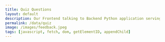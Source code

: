```yaml
---
title: Quiz Questions
layout: default
description: Our Frontend talking to Backend Python application serving questions.  This api allows us to get customer responses. 
permalink: /data/quiz
image: /images/feedback.jpeg
tags: [javascript, fetch, dom, getElementID, appendChild]
---
```

<!-- TODO: add this link to each quiz type href (see continueButton): quiz?subject=APStats&totalQs=5 !--> 
<!-- HTML  fragment for page -->
 <div id="quiz_result">
    <!-- javascript generated data --> 
</div>
 
<!-- Script is layed out in a sequence (without a function) and will execute when page is loaded -->
<script>

  const queryString = window.location.search;
  console.log(queryString);
  const urlParams = new URLSearchParams(queryString);
  const subj = urlParams.get('subject');
  const totalQs = urlParams.get('totalQs');

  // prepare HTML defined "result" container for new output
  const resultContainer = document.getElementById("quiz_result");

  // prepare fetch urls
  const url = "https://www.teamcheeseatimetime.tk/api/quiz";
  const urllocal = "http://localhost:5000/api/quiz" ;
  
  const fetchQuizUrl = `/${subj}/${totalQs}`;
  // prepare fetch GET options
  const options = {
    method: 'GET', // *GET, POST, PUT, DELETE, etc.
    mode: 'cors', // no-cors, *cors, same-origin
    cache: 'default', // *default, no-cache, reload, force-cache, only-if-cached
    credentials: 'omit', // include, *same-origin, omit
    headers: {
      'Content-Type': 'application/json'
      // 'Content-Type': 'application/x-www-form-urlencoded',
    },
  };
 
  currentPageIndex = 0;
  questionIdList = [];
  choiceMap = {};
  selectedAnswer = null;
  myAnswerResponse = {};

  // fetch the API
  fetch(url + fetchQuizUrl, options)
    // response is a RESTful "promise" on any successful fetch
    .then(response => {
      // check for response errors
      if (response.status !== 200) {
          error('GET API response failure: ' + response.status);
          return;
      }
      // valid response will have JSON data
      response.json().then(data => {
           
          onQuizResult(data);
      })
  })
  // catch fetch errors (ie Nginx ACCESS to server blocked)
  .catch(err => {
    error(err + " " + url);
  });

  // Reaction function to likes or jeers user actions
  function onCheckAnswer(questId, answer) {

    // const event.target.parentElement.id;
    var requestData = {
      question: questId,
      answer: selectedAnswer
    };
    const post_options = { 
      ...options, 
      method: 'POST',
      body: JSON.stringify(requestData) 
    }; // clones and replaces method

    post_url = '/checkanswer';
    // fetch the API
    fetch(url + post_url, post_options)
    // response is a RESTful "promise" on any successful fetch
    .then(response => {
      // check for response errors
      if (response.status !== 200) {
          error("PUT API response failure: " + response.status)
          return;  // api failure
      }
      // valid response will have JSON data
      response.json().then(data => {
           
          myAnswerResponse = data;
          var msg1 = document.getElementById(questId + 'sol-1');
          const score = data['scoreForThisAnswer']
          if (score > 0) {
            msg1.innerHTML = 'Correct!';
          }
          else {
            msg1.innerHTML = 'Incorrect!';
          }

          var msg2 = document.getElementById(questId + 'sol-2');
          msg2.innerHTML =  `Your score is ${score}`;

          var msg3 = document.getElementById(questId + 'sol-3');
          msg3.innerHTML =  data['solution'];
          
      })
    })
    // catch fetch errors (ie Nginx ACCESS to server blocked)
    .catch(err => {
      error(err + " " + post_url);
    });
    
  }

  // Create a page for each question. Set first page to shown and subsequent page to 
  // hidden so will be shown when continue button is pressed by the user
  function onQuizResult(questions) {
    index = 0;
    for (const question of questions) {
    
      // make "tr element" for each "row of data"
      const questionDiv = document.createElement("div");
      questionDiv.id = question.id;
     
      questionIdList.push(questionDiv.id);
      if (index > 0) {
        // Set the first page to shown and rest is not till continue
        // button is pressed
        questionDiv.setAttribute('hidden', true);
      }
      index++;
      var qtitle = document.createElement('div');
      if (question.isImage) {
        var img = document.createElement('img');
        img.src = question.image;
        qtitle.appendChild(img);
      }
      else {
        qtitle.setAttribute(
          'style',
          'color: blue;',
        );
        qtitle.innerHTML = question.question;
      } 
      var hl = document.createElement("hr");
      hl.setAttribute("style", "color:red");
      questionDiv.setAttribute("style", "margin-bottom:20px;");
      questionDiv.appendChild(qtitle);
      questionDiv.appendChild(hl);
     
      const choices = create_choices(question);
      const buttons = create_buttons(question);
      const solution = create_solution(question);
      questionDiv.appendChild(choices);
      questionDiv.appendChild(buttons);
      questionDiv.appendChild(solution);
      
      resultContainer.appendChild(questionDiv);
      
    } // end of questions
  }
  function create_choices(question)  {
      
      // loop through choices to make MCs
      const choicesDiv = document.createElement("div");
      choicesDiv.id= question.id + "choices";
      idx = 0;
      for (const questionChoice of question.choices) {
        idx++;
        var radioDiv = document.createElement("div");
        
        var radioButton = document.createElement("INPUT");
        radioButton.setAttribute("type", "radio");
        radioButton.setAttribute('name', question.id + "choices");
        radioButton.id = question.id + '-radio-'+ idx;

        var labelValue = document.createElement('label');
        labelValue.id = question.id + '-radiolabel-' + idx;
        labelValue.innerHTML = questionChoice;
        labelValue.setAttribute('style', 'margin-left:5px');

        choiceMap[radioButton.id] = questionChoice;
        radioDiv.appendChild(radioButton);
        radioDiv.appendChild(labelValue);
        choicesDiv.appendChild(radioDiv);
        
        radioButton.addEventListener("click", function() {
          if (this.checked) {
            selectedAnswer = choiceMap[this.id];
            document.getElementById(question.id + "continueButton").disabled = false;
          }  
        });
        
      };
      return choicesDiv;
  }
  function create_buttons(question) {

    const questionCheckDiv = document.createElement("div");
    questionCheckDiv.id= question.id + "answer";
    questionCheckDiv.setAttribute(
      'style',
      'margin-top:20px;margin-bottom:20px;',
    );
   
    const checkButton = document.createElement('button');
    checkButton.id = question.id + "checkAnswer";
    checkButton.innerHTML = "Check Answer";
    checkButton.setAttribute(
      'style',
      'color: blue; width: 120px; height: 30px; ',
    );
    checkButton.onclick = function () {
      // TODO: Call checkanswer rest API ; if score = 0 (result from the API), display incorrect; else display correc
      // how to get question and answer from user to this function
      const questId = questionIdList[currentPageIndex];
      if (selectedAnswer === null) {
        alert('Please select one of the answers shown');
        return;
      } 
      onCheckAnswer(questId, selectedAnswer);     
    };
    questionCheckDiv.appendChild(checkButton);  // add "yes button" to yes cell

    const continueButton = document.createElement('button');
    continueButton.id = question.id + "continueButton";
    continueButton.innerHTML = "Continue";
    continueButton.disabled = true;
    continueButton.setAttribute(
      'style',
      'color: blue; width: 120px; height: 30px;margin-left:10px;',
    );

    continueButton.onclick = function () { 
      const currentPageId = questionIdList[currentPageIndex];
      
      var cur = document.getElementById(currentPageId);
      cur.style.display = 'none';     
      const nextIdx = ++currentPageIndex;
      if (nextIdx >= questionIdList.length ) {        
        console.log('done with all questions');
        location.href = "quizfinish";
        return;
      }
      const nextPageId = questionIdList[nextIdx];
      console.log('next page ', nextPageId);
      var next = document.getElementById(nextPageId);
      next.removeAttribute('hidden');
      next.style.display = 'block';
      // Check answer again if it's different when user 
      // clicks check answer
      if (myAnswerResponse['yourAnswer'] != selectedAnswer) {
        onCheckAnswer(currentPageId, selectedAnswer);  
      }
      selectedAnswer = null;
    };
    questionCheckDiv.appendChild(continueButton); 
    return (questionCheckDiv);

  }

  function create_solution(question) {

    var sol = document.createElement('div');
    var title = document.createElement('span');
    title.innerHTML = 'Answer and Solution';
    title.setAttribute('style', 'font-weight:bold; font-size: 15px;');
    sol.appendChild(title);
   
    var msg1 = document.createElement('div');
    msg1.id = question.id + 'sol-1';
    sol.appendChild(msg1);

    var msg2 = document.createElement('div');
    msg2.id = question.id  + 'sol-2';
    sol.appendChild(msg2);

    var msg3 = document.createElement('div');
    msg3.id = question.id  + 'sol-3';
    msg3.setAttribute('style', 'margin-top:10px;');
    sol.appendChild(msg3);

    sol.setAttribute('style', 'padding:10px; border: 1px solid #969696;');

    return sol;
  }
  // Something went wrong with actions or responses
  function error(err) {
    // log as Error in console
    console.error(err);
    // append error to resultContainer
    const tr = document.createElement("tr");
    const td = document.createElement("td");
    td.innerHTML = err;
    tr.appendChild(td);
    resultContainer.appendChild(tr);
  }

</script>
